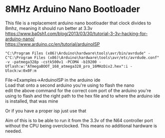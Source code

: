 # 8MHz Arduino Nano Bootloader

This file is a replacement arduino nano bootloader that clock divides to 8mhz, meaning it should run better at 3.3v  
https://www.ba0sh1.com/blog/2013/03/30/tutorial-3-3v-hacking-for-arduino-nano/  
https://www.arduino.cc/en/tutorial/arduinoISP  

`"C:\Program Files (x86)\Arduino\hardware\tools\avr/bin/avrdude" -C"C:\Program Files (x86)\Arduino\hardware\tools\avr/etc/avrdude.conf" -v -patmega328p -cstk500v1 -PCOM4 -b19200 -Uflash:w:"ATmegaBOOT_168_atmega328_pro_16MHzDiv2.hex":i -Ulock:w:0x0F:m`  

File->Examples->ArduinoISP in the arduino ide  
Load that onto a second arduino you're using to flash the nano  
edit the above command for the correct com port of the arduino you're using to flash and the right path to the hex file and to where the arduino ide is installed, that was mine  

Or if you have a proper isp just use that  


Aim of this is to be able to run it from the 3.3v of the N64 controller port without the CPU being overclocked. This means no additional hardware is needed.  
